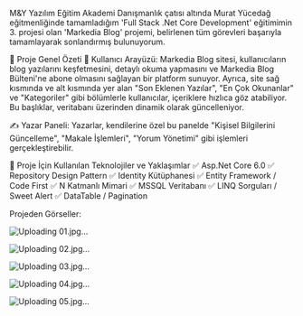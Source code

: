 M&Y Yazılım Eğitim Akademi Danışmanlık çatısı altında Murat Yücedağ eğitmenliğinde tamamladığım 'Full Stack .Net Core Development' 
eğitimimin 3. projesi olan 'Markedia Blog' projemi, belirlenen tüm görevleri başarıyla tamamlayarak sonlandırmış bulunuyorum.

📌 Proje Genel Özeti
👤 Kullanıcı Arayüzü: Markedia Blog sitesi, kullanıcıların blog yazılarını keşfetmesini, detaylı okuma yapmasını ve Markedia 
Blog Bülteni'ne abone olmasını sağlayan bir platform sunuyor. Ayrıca, site sağ kısmında ve alt kısmında yer alan "Son Eklenen Yazılar",
 "En Çok Okunanlar" ve "Kategoriler" gibi bölümlerle kullanıcılar, içeriklere hızlıca göz atabiliyor. Bu başlıklar, veritabanı üzerinden 
dinamik olarak güncelleniyor.

✍ Yazar Paneli: Yazarlar, kendilerine özel bu panelde "Kişisel Bilgilerini Güncelleme", "Makale İşlemleri", 
"Yorum Yönetimi" gibi işlemleri gerçekleştirebilir.

📌 Proje İçin Kullanılan Teknolojiler ve Yaklaşımlar
✅ Asp.Net Core 6.0
✅ Repository Design Pattern
✅ Identity Kütüphanesi
✅ Entity Framework / Code First
✅ N Katmanlı Mimari
✅ MSSQL Veritabanı
✅ LINQ Sorguları / Sweet Alert
✅ DataTable / Pagination

Projeden Görseller: 

![Uploading 01.jpg…]()

![Uploading 02.jpg…]()

![Uploading 03.jpg…]()

![Uploading 04.jpg…]()

![Uploading 05.jpg…]()
